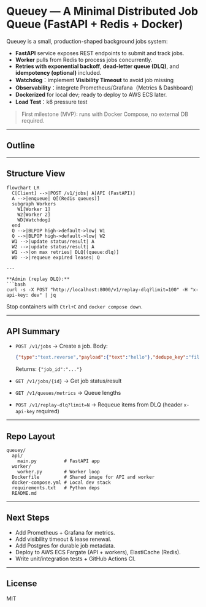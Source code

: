 # Queuey — A Minimal Distributed Job Queue (FastAPI + Redis + Docker)

Queuey is a small, production-shaped background jobs system:
- **FastAPI** service exposes REST endpoints to submit and track jobs.
- **Worker** pulls from Redis to process jobs concurrently.
- **Retries with exponential backoff**, **dead-letter queue (DLQ)**, and **idempotency (optional)** included.
- **Watchdog**：implement **Visibility Timeout** to avoid job missing
- **Observability**：integrete Prometheus/Grafana（Metrics & Dashboard）
- **Dockerized** for local dev; ready to deploy to AWS ECS later.
- **Load Test**：k6 pressure test

> First milestone (MVP): runs with Docker Compose, no external DB required.

---
## Outline


---
## Structure View
```mermaid
flowchart LR
  C[Client] -->|POST /v1/jobs| A[API (FastAPI)]
  A -->|enqueue| Q[(Redis queues)]
  subgraph Workers
    W1[Worker 1]
    W2[Worker 2]
    WD[Watchdog]
  end
  Q -->|BLPOP high->default->low| W1
  Q -->|BLPOP high->default->low| W2
  W1 -->|update status/result| A
  W2 -->|update status/result| A
  W1 -->|on max retries| DLQ[(queue:dlq)]
  WD -->|requeue expired leases| Q

---

**Admin (replay DLQ):**
```bash
curl -s -X POST "http://localhost:8000/v1/replay-dlq?limit=100" -H "x-api-key: dev" | jq
```

Stop containers with `Ctrl+C` and `docker compose down`.

---

## API Summary

- `POST /v1/jobs` → Create a job. Body:
  ```json
  {"type":"text.reverse","payload":{"text":"hello"},"dedupe_key":"file123:200x200"}
  ```
  Returns: `{"job_id":"..."}`

- `GET /v1/jobs/{id}` → Get job status/result

- `GET /v1/queues/metrics` → Queue lengths

- `POST /v1/replay-dlq?limit=N` → Requeue items from DLQ (header `x-api-key` required)

---

## Repo Layout

```
queuey/
  api/
    main.py          # FastAPI app
  worker/
    worker.py        # Worker loop
  Dockerfile         # Shared image for API and worker
  docker-compose.yml # Local dev stack
  requirements.txt   # Python deps
  README.md
```

---

## Next Steps

- Add Prometheus + Grafana for metrics.
- Add visibility timeout & lease renewal.
- Add Postgres for durable job metadata.
- Deploy to AWS ECS Fargate (API + workers), ElastiCache (Redis).
- Write unit/integration tests + GitHub Actions CI.

---

## License

MIT
